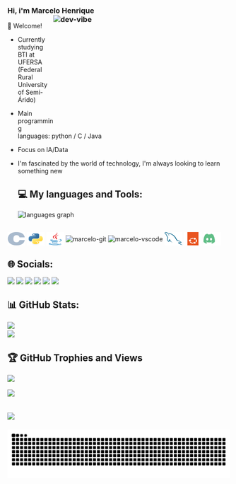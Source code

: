 ### Hi, i'm Marcelo Henrique <img align="right" height="250" width="400" alt="dev-vibe" src="https://github.com/user-attachments/assets/23c879cf-ab90-438b-b899-014924ebc83c">
👋 Welcome! 
- Currently studying BTI at UFERSA (Federal Rural University of Semi-Árido)
- Main programming languages: python / C / Java                                              
- Focus on IA/Data
- I'm fascinated by the world of technology, I'm always looking to learn something new
  
  ## 💻 My languages and Tools:

  <img src="https://github-readme-stats.vercel.app/api/top-langs?locale=en&hide_title=true&layout=compact&card_width=300&langs_count=8&theme=dracula&hide_border=true&username=marcelohdev&hide=jupyter%20notebook,tex" height="150" alt="languages graph"  />
<div

<div style="display: inline_block"><br>
  <img align="center" alt="marcelo-C" height="30" width="40" src="https://github.com/devicons/devicon/blob/master/icons/c/c-original.svg">
  <img align="center" alt="marcelo-Python" height="30" width="40" src="https://github.com/devicons/devicon/blob/master/icons/python/python-original.svg">
  <img align="center" alt="marcelo-java" height="30" width="40" src="https://github.com/devicons/devicon/blob/master/icons/java/java-original.svg">
  <img align="center" alt="marcelo-git" height="30" width="40" src="https://cdn.jsdelivr.net/gh/devicons/devicon/icons/git/git-original.svg">
  <img align="center" alt="marcelo-vscode" height="30" width="40" src="https://cdn.jsdelivr.net/gh/devicons/devicon/icons/vscode/vscode-original.svg">
  <img align="center" alt="marcelo-MySql" height="30" width="40" src="https://github.com/devicons/devicon/blob/master/icons/mysql/mysql-original.svg">
  <img align="center" alt="marcelo-linux" height="30" width="40" src="https://github.com/devicons/devicon/blob/master/icons/ubuntu/ubuntu-original.svg">
  <img align="center" alt="marcelo-discord" height="30" width="40" src="https://github.com/devicons/devicon/blob/master/docs/assets/css/discord-logo.svg">

</div>

## 🌐 Socials:
<div>
  <a href="https://www.youtube.com/channel/UC4zm1-BmWPBT7-__M6JIcWA" target="_blank"><img src="https://img.shields.io/badge/YouTube-FF0000?style=for-the-badge&logo=youtube&logoColor=white" target="_blank"></a>
  <a href="https://www.instagram.com/marcelohenrique55/" target="_blank"><img src="https://img.shields.io/badge/-Instagram-%23E4405F?style=for-the-badge&logo=instagram&logoColor=white" target="_blank"></a>
 	<a href="https://www.twitch.tv/matielo0" target="_blank"><img src="https://img.shields.io/badge/Twitch-9146FF?style=for-the-badge&logo=twitch&logoColor=white" target="_blank"></a>
 <a href="https://discord.gg/g8PXR5rA" target="_blank"><img src="https://img.shields.io/badge/Discord-7289DA?style=for-the-badge&logo=discord&logoColor=white" target="_blank"></a> 
  <a href = "mailto:marcelo123.mh91@gmail.com"><img src="https://img.shields.io/badge/-Gmail-%23333?style=for-the-badge&logo=gmail&logoColor=white" target="_blank"></a>
  <a href="https://www.linkedin.com/in/marcelo-henrique-62123b1a3/" target="_blank"><img src="https://img.shields.io/badge/-LinkedIn-%230077B5?style=for-the-badge&logo=linkedin&logoColor=white" target="_blank"></a> 
  
## 📊 GitHub Stats:
![](https://github-readme-stats.vercel.app/api?username=marcelohdev&theme=dracula&hide_border=false&include_all_commits=false&count_private=false)<br/>
![](https://github-readme-streak-stats.herokuapp.com/?user=marcelohdev&theme=dracula&hide_border=false)<br/>

</div>

  ## 🏆 GitHub Trophies and Views
  ![](https://github-profile-trophy.vercel.app/?username=marcelohdev&theme=dracula&no-frame=false&no-bg=false&margin-w=4)

  <a href="https://github.com/antonkomarev/github-profile-views-counter">
  <img src="https://komarev.com/ghpvc/?username=marcelohdev&style=for-the-badge">
  </a>

[Ÿ HŸPE]: https://yhype.me
[GitHub Profile Views Counter]: https://github.com/marcelohdev/github-profile-views-counter
![](https://hit.yhype.me/github/profile?user_id=1849174)
-
<picture>
  <source
    media="(prefers-color-scheme: dark)"
    srcset="https://raw.githubusercontent.com/marcelohdev/marcelohdev/output/github-contribution-grid-snake-dark.svg"
  />
  <source
    media="(prefers-color-scheme: light)"
    srcset="https://raw.githubusercontent.com/marcelohdev/marcelohdev/output/github-contribution-grid-snake.svg"
  />
  <img
    alt="github contribution grid snake animation"
    src="https://raw.githubusercontent.com/marcelohdev/marcelohdev/output/github-contribution-grid-snake.svg"
  />
</picture>
